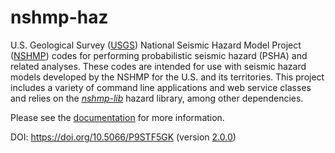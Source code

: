 # nshmp-haz

U.S. Geological Survey ([USGS][1]) National Seismic Hazard Model Project ([NSHMP][2]) codes for
performing probabilistic seismic hazard (PSHA) and related analyses. These codes are intended for
use with seismic hazard models developed by the NSHMP for the U.S. and its territories. This
project includes a variety of command line applications and web service classes and relies on the
[*nshmp-lib*][3] hazard library, among other dependencies.

Please see the [documentation](docs/README.md) for more information.

DOI: https://doi.org/10.5066/P9STF5GK (version [2.0.0][4])

[1]: https://www.usgs.gov
[2]: https://www.usgs.gov/programs/earthquake-hazards/hazards
[3]: https://code.usgs.gov/ghsc/nshmp/nshmp-lib
[4]: https://code.usgs.gov/ghsc/nshmp/nshmp-haz/-/tags/2.0.0
